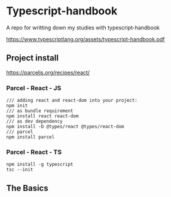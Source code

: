 # Typescript-handbook
A repo for writting down my studies with typescript-handbook

https://www.typescriptlang.org/assets/typescript-handbook.pdf


## Project install 

https://parceljs.org/recipes/react/


### Parcel - React - JS 

```
/// adding react and react-dom into your project:
npm init
/// as bundle requirement
npm install react react-dom
/// as dev dependency
npm install -D @types/react @types/react-dom 
/// parcel 
npm install parcel

```

### Parcel - React - TS 
```
npm install -g typescript
tsc --init
```

## The Basics




